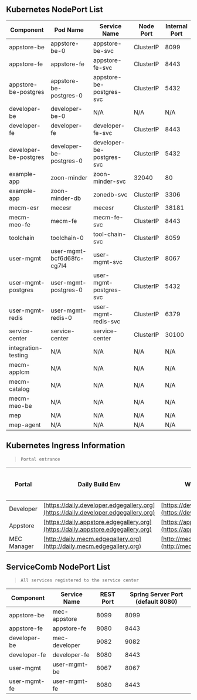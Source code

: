 Kubernetes NodePort List
-------------------------

| **Component** | **Pod Name** | **Service Name** | **Node Port** | **Internal Port** |
| --- | --- | --- | --- | --- |
| appstore-be | appstore-be-0 | appstore-be-svc | ClusterIP| 8099 |
| appstore-fe | appstore-fe   | appstore-fe-svc | ClusterIP| 8443|
| appstore-be-postgres | appstore-be-postgres-0 | appstore-be-postgres-svc | ClusterIP | 5432 |
| developer-be | developer-be-0 | N/A| N/A | N/A |
| developer-fe | developer-fe | developer-fe-svc | ClusterIP| 8443|
| developer-be-postgres | developer-be-postgres-0 | developer-be-postgres-svc | ClusterIP | 5432 |
| example-app | zoon-minder  | zoon-minder-svc  | 32040 | 80 |
| example-app | zoon-minder-db  | zonedb-svc  | ClusterIP| 3306|
| mecm-esr | mecesr  | mecesr | ClusterIP| 38181|
| mecm-meo-fe |  mecm-fe | mecm-fe-svc   | ClusterIP  | 8443  |
| toolchain | toolchain-0 | tool-chain-svc | ClusterIP  | 8059 |
| user-mgmt | user-mgmt-bcf6d68fc-cg7l4  | user-mgmt-svc | ClusterIP | 8067 |
| user-mgmt-postgres | user-mgmt-postgres-0 | user-mgmt-postgres-svc | ClusterIP | 5432 |
| user-mgmt-redis | user-mgmt-redis-0 | user-mgmt-redis-svc | ClusterIP | 6379 |
| service-center | service-center| service-center | ClusterIP | 30100 |
| integration-testing | N/A  | N/A  | N/A  | N/A  |
| mecm-applcm |  N/A  | N/A  | N/A  | N/A  |
| mecm-catalog |  N/A  | N/A  | N/A  | N/A  |
| mecm-meo-be |  N/A  | N/A  | N/A  | N/A  |
| mep | N/A  | N/A  | N/A  | N/A  |
| mep-agent | N/A  | N/A  | N/A  | N/A  |


Kubernetes Ingress Information
-------------------------------

> `Portal entrance`

| **Portal** | **Daily Build Env** | **Weekly Build Env** | **Server Port (default 8080)** |
| --- | --- | --- | --- |
| Developer | [https://daily.developer.edgegallery.org](https://daily.developer.edgegallery.org) | [https://developer.edgegallery.org](https://developer.edgegallery.org) | 8080 |
| Appstore | [https://daily.appstore.edgegallery.org](https://daily.appstore.edgegallery.org) | [https://appstore.edgegallery.org](https://appstore.edgegallery.org) | 8080 |
| MEC Manager | [http://daily.mecm.edgegallery.org](http://daily.mecm.edgegallery.org) | [http://mecm.edgegallery.org](http://mecm.edgegallery.org) | 8080 |

ServiceComb NodePort List
--------------------------

> `All services registered to the service center`

| **Component** | **Service Name** | **REST Port** | **Spring Server Port (default 8080)** |
| --- | --- | --- | --- |
| appstore-be | mec-appstore | 8099 | 8099 |
| appstore-fe | appstore-fe | 8080 | 8443|
| developer-be | mec-developer | 9082| 9082 |
| developer-fe | developer-fe | 8080 | 8443|user-mgmt-fe
| user-mgmt | user-mgmt-be | 8067 | 8067 |
| user-mgmt-fe | user-mgmt-fe | 8080 | 8443|